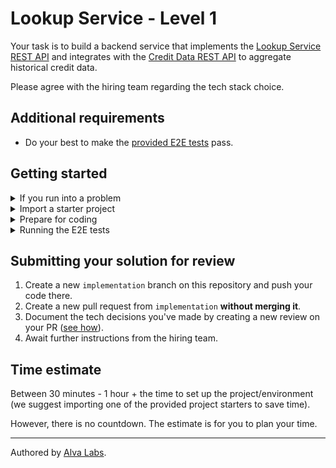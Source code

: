 # Lookup Service - Level 1

Your task is to build a backend service that implements the [Lookup Service REST API](https://infra.devskills.app/lookup/api/1.0.0) and integrates with the [Credit Data REST API](https://infra.devskills.app/credit-data/api/1.0.0) to aggregate historical credit data.

Please agree with the hiring team regarding the tech stack choice.

## Additional requirements

- Do your best to make the [provided E2E tests](cypress/e2e/test.cy.js) pass.

## Getting started

<details>
  <summary>If you run into a problem</summary>
  
  Navigate to [our community on GitHub](https://github.com/orgs/DevSkillsHQ/discussions/categories/help) to get assistance.

</details>

<details>
  <summary>Import a starter project</summary>

  We have created a set of starter projects with different tech stacks to help you get started quickly.

  To import a starter project:
  
  1. Go to the "Actions" tab of your GitHub repository and select the "Setup boilerplate" workflow in the left side panel.
  2. In the "Run workflow" dropdown, select the desired boilerplate along with the branch name where you want the boilerplate to be imported (e.g., `implementation`) and click the "Run workflow" button (you can find all starter projects' definitions [here](https://help.alvalabs.io/en/articles/7972852-supported-coding-test-boilerplates)).
  
  After the workflow has finished, your selected boilerplate will be imported to the specified branch, and you can continue from there.
  
  > ⚠️ **Custom setup**
  > 
  > If you instead want to set up a custom project, complete the steps below to make the E2E tests run correctly:
  > 1. Update the `baseUrl` (where your frontend runs) in [cypress.config.js](cypress.config.js).
  > 2. Update the [`build`](package.json#L5) and [`start`](package.json#L6) scripts in [package.json](package.json) to respectively build and start your app.
  
</details>

<details>
  <summary>Prepare for coding</summary>

  To get this repository to your local machine, clone it with `git clone`.

  Alternatively, spin up a pre-configured in-browser IDE by clicking on the "Code" tab in this repository and then "Create codespace on {branch_name}".
  
  ![CleanShot 2023-10-13 at 00 00 32@2x](https://github.com/DevSkillsHQ/transaction-management-fullstack-level-1/assets/1162212/598ff1ae-238d-4691-8b7c-eb2228fdefac)

</details>

<details>
  <summary>Running the E2E tests</summary>

  > ⚠️ Before executing the tests, ensure [Node](https://nodejs.org/en) is installed and your app is running.

  ```bash
  npm install
  npm run test
  ```

</details>

## Submitting your solution for review

1. Create a new `implementation` branch on this repository and push your code there.
2. Create a new pull request from `implementation` **without merging it**.
5. Document the tech decisions you've made by creating a new review on your PR ([see how](https://www.loom.com/share/94ae305e7fbf45d592099ac9f40d4274)).
6. Await further instructions from the hiring team.

## Time estimate

Between 30 minutes - 1 hour + the time to set up the project/environment (we suggest importing one of the provided project starters to save time).

However, there is no countdown. The estimate is for you to plan your time.

---

Authored by [Alva Labs](https://www.alvalabs.io/).
